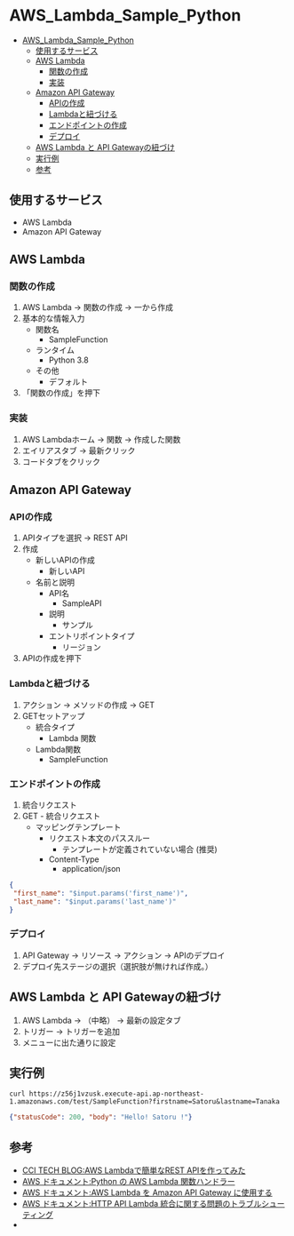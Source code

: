 # AWS_Lambda_Sample_Python

- [AWS_Lambda_Sample_Python](#aws_lambda_sample_python)
  - [使用するサービス](#使用するサービス)
  - [AWS Lambda](#aws-lambda)
    - [関数の作成](#関数の作成)
    - [実装](#実装)
  - [Amazon API Gateway](#amazon-api-gateway)
    - [APIの作成](#apiの作成)
    - [Lambdaと紐づける](#lambdaと紐づける)
    - [エンドポイントの作成](#エンドポイントの作成)
    - [デプロイ](#デプロイ)
  - [AWS Lambda と API Gatewayの紐づけ](#aws-lambda-と-api-gatewayの紐づけ)
  - [実行例](#実行例)
  - [参考](#参考)

## 使用するサービス

- AWS Lambda
- Amazon API Gateway

## AWS Lambda

### 関数の作成

1. AWS Lambda → 関数の作成 → 一から作成
2. 基本的な情報入力
   - 関数名
     - SampleFunction
   - ランタイム
     - Python 3.8
   - その他
     - デフォルト
3. 「関数の作成」を押下

### 実装

1. AWS Lambdaホーム → 関数 → 作成した関数
2. エイリアスタブ → 最新クリック
3. コードタブをクリック

## Amazon API Gateway

### APIの作成

1. APIタイプを選択 → REST API
2. 作成
   - 新しいAPIの作成
     - 新しいAPI
   - 名前と説明
     - API名
       - SampleAPI
     - 説明
       - サンプル
     - エントリポイントタイプ
       - リージョン
3. APIの作成を押下

### Lambdaと紐づける

1. アクション → メソッドの作成 → GET
2. GETセットアップ
   - 統合タイプ
     - Lambda 関数
   - Lambda関数
     - SampleFunction

### エンドポイントの作成

1. 統合リクエスト   
2. GET - 統合リクエスト
   - マッピングテンプレート
     - リクエスト本文のパススルー
       - テンプレートが定義されていない場合 (推奨)
     - Content-Type
       - application/json
```json
{
 "first_name": "$input.params('first_name')",
 "last_name": "$input.params('last_name')"
}
```

### デプロイ

1. API Gateway → リソース → アクション → APIのデプロイ
2. デプロイ先ステージの選択（選択肢が無ければ作成。）

## AWS Lambda と API Gatewayの紐づけ

1. AWS Lambda → （中略） → 最新の設定タブ
2. トリガー → トリガーを追加
3. メニューに出た通りに設定

## 実行例

```
curl https://z56j1vzusk.execute-api.ap-northeast-1.amazonaws.com/test/SampleFunction?firstname=Satoru&lastname=Tanaka
```

```json
{"statusCode": 200, "body": "Hello! Satoru !"}
```

## 参考

- [CCI TECH BLOG:AWS Lambdaで簡単なREST APIを作ってみた](https://tech-cci.io/archives/1399)
- [AWS ドキュメント:Python の AWS Lambda 関数ハンドラー](https://docs.aws.amazon.com/ja_jp/lambda/latest/dg/python-handler.html)
- [AWS ドキュメント:AWS Lambda を Amazon API Gateway に使用する](https://docs.aws.amazon.com/ja_jp/lambda/latest/dg/services-apigateway.html)
- [AWS ドキュメント:HTTP API Lambda 統合に関する問題のトラブルシューティング](https://docs.aws.amazon.com/ja_jp/apigateway/latest/developerguide/http-api-troubleshooting-lambda.html)
- 